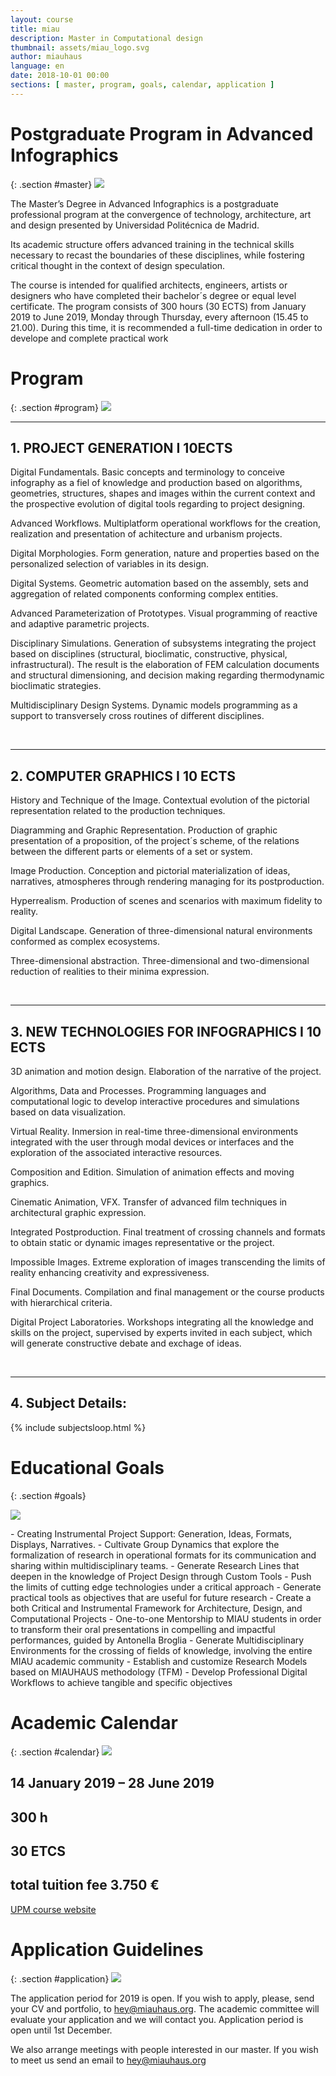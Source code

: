 ```yaml
---
layout: course
title: miau
description: Master in Computational design
thumbnail: assets/miau_logo.svg
author: miauhaus
language: en
date: 2018-10-01 00:00
sections: [ master, program, goals, calendar, application ]
---
```

# Postgraduate Program in Advanced Infographics
{: .section #master}
![](https://farm2.staticflickr.com/1924/44691545865_6ff94988d6_o_d.jpg)
<div class="two-col">
The Master’s Degree in Advanced Infographics is a postgraduate professional program at the convergence of technology, architecture, art and design presented by Universidad Politécnica de Madrid.

Its academic structure offers advanced training in the technical skills necessary to recast the boundaries of these disciplines, while fostering critical thought in the context of design speculation.

The course is intended for qualified architects, engineers, artists or designers who have completed their bachelor´s degree or equal level certificate. The program consists of 300 hours (30 ECTS) from January 2019 to June 2019, Monday through Thursday, every afternoon (15.45 to 21.00). During this time, it is recommended a full-time dedication in order to develope and complete practical work
</div>

# Program
{: .section #program}
![](https://farm2.staticflickr.com/1979/44904990494_8fe086d9d9_o_d.jpg)

---
## 1. PROJECT GENERATION I 10ECTS
<div class="two-col">
Digital Fundamentals. Basic concepts and terminology to conceive infography as a fiel of knowledge and production based on algorithms, geometries, structures, shapes and images within the current context and the prospective evolution of digital tools regarding to project designing.

Advanced Workflows. Multiplatform operational workflows for the creation, realization and presentation of achitecture and urbanism projects.

Digital Morphologies. Form generation, nature and properties based on the personalized selection of variables in its design.

Digital Systems. Geometric automation based on the assembly, sets and aggregation of related components conforming complex entities.

Advanced Parameterization of Prototypes. Visual programming of reactive and adaptive parametric projects.

Disciplinary Simulations. Generation of subsystems integrating the project based on disciplines (structural, bioclimatic, constructive, physical, infrastructural). The result is the elaboration of FEM calculation documents and structural dimensioning, and decision making regarding thermodynamic bioclimatic strategies.

Multidisciplinary Design Systems. Dynamic models programming as a support to transversely cross routines of different disciplines.
</div>
<br/>

---
## 2. COMPUTER GRAPHICS I 10 ECTS
<div class="two-col">
History and Technique of the Image. Contextual evolution of the pictorial representation related to the production techniques.

Diagramming and Graphic Representation. Production of graphic presentation of a proposition, of the project´s scheme, of the relations between the different parts or elements of a set or system.

Image Production. Conception and pictorial materialization of ideas, narratives, atmospheres through rendering managing for its postproduction.

Hyperrealism. Production of scenes and scenarios with maximum fidelity to reality.

Digital Landscape. Generation of three-dimensional natural environments conformed as complex ecosystems.

Three-dimensional abstraction. Three-dimensional and two-dimensional reduction of realities to their minima expression.
</div>
<br/>

---
## 3. NEW TECHNOLOGIES FOR INFOGRAPHICS I 10 ECTS
<div class="two-col">
3D animation and motion design. Elaboration of the narrative of the project.

Algorithms, Data and Processes. Programming languages and computational logic to develop interactive procedures and simulations based on data visualization.

Virtual Reality. Inmersion in real-time three-dimensional environments integrated with the user through modal devices or interfaces and the exploration of the associated interactive resources.

Composition and Edition. Simulation of animation effects and moving graphics.

Cinematic Animation, VFX. Transfer of advanced film techniques in architectural graphic expression.

Integrated Postproduction. Final treatment of crossing channels and formats to obtain static or dynamic images representative or the project.

Impossible Images. Extreme exploration of images transcending the limits of reality enhancing creativity and expressiveness.

Final Documents. Compilation and final management or the course products with hierarchical criteria.

Digital Project Laboratories. Workshops integrating all the knowledge and skills on the project, supervised by experts invited in each subject, which will generate constructive debate and exchage of ideas.
</div>
<br/>


---
## 4. Subject Details:
{% include subjectsloop.html %}

# Educational Goals
{: .section #goals}

![](https://farm2.staticflickr.com/1919/30688704157_00954a3d7a_o_d.jpg)
<div class="two-col">
- Creating Instrumental Project Support: Generation, Ideas, Formats, Displays, Narratives.
- Cultivate Group Dynamics that explore the formalization of research in operational formats for its communication and sharing within multidisciplinary teams.
- Generate Research Lines that deepen in the knowledge of Project Design through Custom Tools
- Push the limits of cutting edge technologies under a critical approach
- Generate practical tools as objectives that are useful for future research
- Create a both Critical and Instrumental Framework for Architecture, Design, and Computational Projects
- One-to-one Mentorship to MIAU students in order to transform their oral presentations in compelling and impactful performances, guided by Antonella Broglia
- Generate Multidisciplinary Environments for the crossing of fields of knowledge, involving the entire MIAU academic community
- Establish and customize Research Models based on MIAUHAUS methodology (TFM)
- Develop Professional Digital Workflows to achieve tangible and specific objectives
</div>

# Academic Calendar
{: .section #calendar}
![](https://farm2.staticflickr.com/1956/31757367508_4c2d96be15_o_d.jpg)

## 14 January 2019 – 28 June 2019

## 300 h

## 30 ETCS

## total tuition fee 3.750 €

[UPM course website](http://www.upm.es/Estudiantes/Estudios_Titulaciones/EstudiosPosgrado/especializacion?id=1089&fmt=detail)

# Application Guidelines
{: .section #application}
![](https://farm2.staticflickr.com/1953/45039241304_c8eb0c0c2e_o_d.jpg)

The application period for 2019 is open. If you wish to apply, please, send your CV and portfolio, to [hey@miauhaus.org](mailto:hey@miauhaus.org). The academic committee will evaluate your application and we will contact you. Application period is open until 1st December.

We also arrange meetings with people interested in our master. If you wish to meet us send an email to [hey@miauhaus.org](mailto:hey@miauhaus.org)

